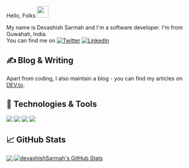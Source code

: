 Hello, Folks <img src="https://raw.githubusercontent.com/MartinHeinz/MartinHeinz/master/wave.gif" width="30px">

My name is Devashish Sarmah and I'm a software developer. I'm from Guwahati, India.
<br>
You can find me on [![Twitter][1.2]][1] [![LinkedIn][3.2]][3]

## &#x270d; Blog & Writing

Apart from coding, I also maintain a blog - you can find my articles on [DEV.to](https://dev.to/devashishsarmah).

## 🔧 Technologies & Tools
![](https://img.shields.io/badge/Node.js-43853D?logo=node.js&logoColor=white)
![](https://img.shields.io/badge/JavaScript-F7DF1E?logo=javascript&logoColor=black)
![](https://img.shields.io/badge/TypeScript-007ACC?logo=typescript&logoColor=white)
![](https://img.shields.io/badge/Angular-DD0031?logo=angular&logoColor=white)

## &#x1f4c8; GitHub Stats

<a href="https://github.com/devashishSarmah/devashishSarmah">
  <img align="center" src="https://github-readme-stats.vercel.app/api/top-langs/?username=devashishSarmah&hide=java,html,tex&title_color=ffffff&text_color=c9cacc&icon_color=2bbc8a&bg_color=1d1f21&langs_count=3" />
</a>
<a href="https://github.com/devashishSarmah/devashishSarmah">
  <img align="center" src="https://github-readme-stats.vercel.app/api?username=devashishSarmah&show_icons=true&line_height=27&count_private=true&title_color=ffffff&text_color=c9cacc&icon_color=2bbc8a&bg_color=1d1f21" alt="devashishSarmah's GitHub Stats" />
</a>

<!-- links to social media icons -->

<!-- icons with padding -->

[1.1]: https://img.shields.io/badge/Twitter-1DA1F2?logo=twitter&logoColor=white (twitter icon with padding)
[2.1]: https://img.shields.io/badge/GitHub-100000?logo=github&logoColor=white (github icon with padding)

<!-- icons without padding -->

[1.2]: https://img.shields.io/badge/Twitter-1DA1F2?logo=twitter&logoColor=white (twitter icon without padding)
[2.2]: https://img.shields.io/badge/GitHub-100000?logo=github&logoColor=white (github icon without padding)
[3.2]: https://img.shields.io/badge/LinkedIn-0077B5?logo=linkedin&logoColor=white (LinkedIn icon without padding)


<!-- links to your social media accounts -->

[1]: https://twitter.com/SarmahDevashish
[2]: https://github.com/devashishSarmah
[3]: https://www.linkedin.com/in/devashish-sarmah-670135153/
